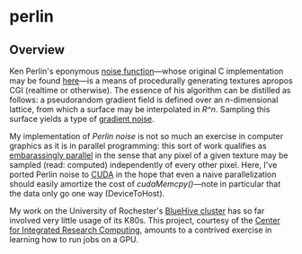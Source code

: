 # perlin

## Overview
Ken Perlin's eponymous [noise function](https://en.wikipedia.org/wiki/Perlin_noise)&mdash;whose original C implementation may be found [here](https://mrl.nyu.edu/~perlin/doc/oscar.html#noise)&mdash;is a means of procedurally generating textures apropos CGI (realtime or otherwise). The essence of his algorithm can be distilled as follows: a pseudorandom gradient field is defined over an *n*-dimensional lattice, from which a surface may be interpolated in *R^n*. Sampling this surface yields a type of [gradient noise](https://en.wikipedia.org/wiki/Gradient_noise). 

My implementation of *Perlin noise* is not so much an exercise in computer graphics as it is in parallel programming: this sort of work qualifies as [embarassingly parallel](https://en.wikipedia.org/wiki/Embarrassingly_parallel) in the sense that any pixel of a given texture may be sampled (read: computed) independently of every other pixel. Here, I've ported Perlin noise to [CUDA](https://en.wikipedia.org/wiki/CUDA) in the hope that even a naive parallelization should easily amortize the cost of *cudaMemcpy()*&mdash;note in particular that the data only go one way (DeviceToHost).

My work on the University of Rochester's [BlueHive cluster](https://www.circ.rochester.edu/resources.html) has so far involved very little usage of its K80s. This project, courtesy of the [Center for Integrated Research Computing](https://www.circ.rochester.edu/), amounts to a contrived exercise in learning how to run jobs on a GPU.



